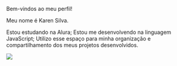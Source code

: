 Bem-vindos ao meu perfil!

Meu nome é Karen Silva.

Estou estudando na Alura;
Estou me desenvolvendo na linguagem JavaScript;
Utilizo esse espaço para minha organização e compartilhamento dos meus projetos desenvolvidos.

![](https://media.tenor.com/M_JUpfmTGYgAAAAd/itachi-uchiha-fortnite.gif)
